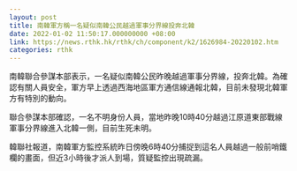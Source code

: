 ```yaml
---
layout: post
title: 南韓軍方稱一名疑似南韓公民越過軍事分界線投奔北韓
date: 2022-01-02 11:50:17.000000000 +08:00
link: https://news.rthk.hk/rthk/ch/component/k2/1626984-20220102.htm
categories: rthk
---
```


南韓聯合參謀本部表示，一名疑似南韓公民昨晚越過軍事分界線，投奔北韓。為確認有關人員安全，軍方早上透過西海地區軍方通信線通報北韓，目前未發現北韓軍方有特別的動向。

聯合參謀本部確認，一名不明身份人員，當地昨晚10時40分越過江原道東部戰線軍事分界線進入北韓一側，目前生死未明。

韓聯社報道，南韓軍方監控系統昨日傍晚6時40分捕捉到這名人員越過一般前哨鐵欄的畫面，但近3小時後才派人到場，質疑監控出現疏漏。
